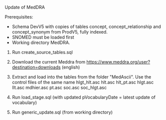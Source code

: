 Update of MedDRA

Prerequisites:
- Schema DevV5 with copies of tables concept, concept_relationship and concept_synonym from ProdV5, fully indexed. 
- SNOMED must be loaded first
- Working directory MedDRA.

1. Run create_source_tables.sql
2. Download the current Meddra from https://www.meddra.org/user?destination=downloads (english)
3. Extract and load into the tables from the folder "MedAscii". Use the control files of the same name
hlgt_hlt.asc
hlt.asc
hlt_pt.asc
hlgt.asc
llt.asc
mdhier.asc
pt.asc
soc.asc
soc_hlgt.asc

4. Run load_stage.sql (with updated pVocabularyDate = latest update of vocabulary)
5. Run generic_update.sql (from working directory)

 
